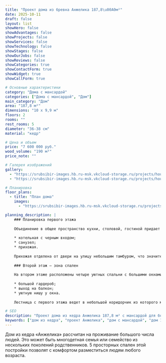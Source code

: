 ```yaml
---
title: "Проект дома из бревна Анжелика 187,8\u00A0м²"
date: 2025-10-11
draft: false
layout: list
showHero: false
showAdvantages: false
showProjects: false
showServices: false
showTechnology: false
showStages: false
showOurJobs: false
showReviews: false
showCategories: true
showContactForm: true
showWidget: true
showCallForm: true

# Основные характеристики
category: "Дома с мансардой"
categories: ["Дома с мансардой", "Дом"]
main_category: "Дом"
area: "187,8 м²"
dimensions: "10 x 9,9 м"
floors: 2
rooms: ""
rest_rooms: 5
diameter: "36-38 см"
material: "кедр"

# Цена и объем
price: "7 600 000 руб."
wood_volume: "190 м³"
price_note: ""

# Галерея изображений
gallery:
  - "https://srubsibir-images.hb.ru-msk.vkcloud-storage.ru/projects/houses/anzhelika-187/anzhelika-187-1.jpg"
  - "https://srubsibir-images.hb.ru-msk.vkcloud-storage.ru/projects/houses/anzhelika-187/anzhelika-187-2.jpg"

# Планировка
floor_plans:
  - title: "План дома"
    images:
      - "https://srubsibir-images.hb.ru-msk.vkcloud-storage.ru/projects/houses/anzhelika-187/anzhelika-187-2.jpg"

planning_description: |
    ### Планировка первого этажа
    
    Объединение в общее пространство кухни, столовой, гостиной придает дому ощущение простора и роскоши при его относительно небольших размерах. В другой половине первого этажа размещена камерная спальня, соседствующая с гардеробной, и хозяйственные помещения:
    
    * котельная с черным входом;
    * санузел;
    * прихожая.
    
    Прихожая отделена от двери на улицу небольшим тамбуром, что значительно увеличивает способность сохранять температуру.
    
    ### Второй этаж – зона спален
    
    На втором этаже расположены четыре уютных спальни с большими окнами и просторными гардеробными. При общем сходстве, каждая из этих комнат имеет какую-то уникальную особенность:
    
    * большой гардероб;
    * выход на балкон;
    * уютную нишу у окна.
    
    Лестница с первого этажа ведет в небольшой коридорчик из которого можно попасть в любую спальню, одну из гардеробных или просторный санузел.

# SEO
description: "Проект дома из кедра Анжелика 187,8 м² с мансардой для большой семьи. 5 просторных спален с гардеробными, объединенная кухня-гостиная."
keywords: ["дом из кедра", "проект Анжелика", "дом с мансардой", "дом 187 м²", "дом для большой семьи", "дом с гардеробными", "многодетная семья"]
---
```


Дом из кедра «Анжелика» рассчитан на проживание большого числа людей. Это может быть многодетная семья или семейство из нескольких поколений родственников. 5 просторных спален этой постройки позволят с комфортом разместиться людям любого возраста.